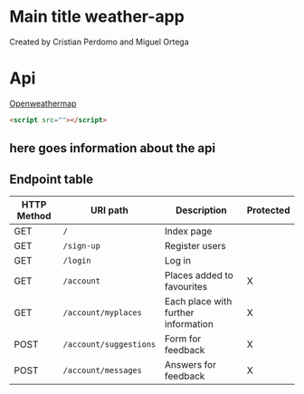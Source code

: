 # Main title weather-app
Created by Cristian Perdomo and Miguel Ortega





# Api

[Openweathermap](https://openweathermap.org/current)

````html
<script src=""></script>
````

here goes information about the api
---



## Endpoint table

| HTTP Method 	| URI path      	| Description                                    	| Protected 	|
|-------------	|---------------	|------------------------------------------------	|---------	|
| GET         	| `/`             	| Index page          	| |
| GET         	| `/sign-up` 	| Register users 	| |
| GET         	| `/login` 	| Log in	| |
| GET         	| `/account` 	| Places added to favourites 	| X |
| GET         	| `/account/myplaces` 	| Each place with further information 	| X |
| POST         	| `/account/suggestions` 	| Form for feedback 	| X |
| POST         	| `/account/messages` 	| Answers for feedback 	| X |

